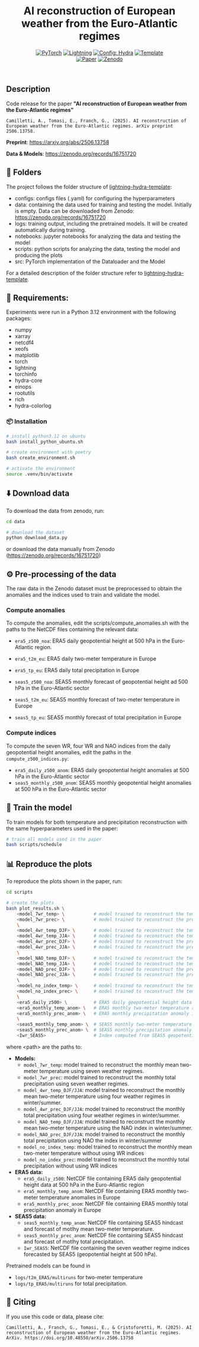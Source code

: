 <div align="center">

# AI reconstruction of European weather from the Euro-Atlantic regimes

<a href="https://pytorch.org/get-started/locally/"><img alt="PyTorch" src="https://img.shields.io/badge/PyTorch-ee4c2c?logo=pytorch&logoColor=white"></a>
<a href="https://pytorchlightning.ai/"><img alt="Lightning" src="https://img.shields.io/badge/-Lightning-792ee5?logo=pytorchlightning&logoColor=white"></a>
<a href="https://hydra.cc/"><img alt="Config: Hydra" src="https://img.shields.io/badge/Config-Hydra-89b8cd"></a>
<a href="https://github.com/ashleve/lightning-hydra-template"><img alt="Template" src="https://img.shields.io/badge/-Lightning--Hydra--Template-017F2F?style=flat&logo=github&labelColor=gray"></a><br>
[![Paper](https://img.shields.io/badge/arXiv-2506.13758-b31b1b.svg?style=flat&logo=arXiv)](https://arxiv.org/abs/2506.13758)
[![Zenodo](https://img.shields.io/badge/Zenodo-16751720-007ec6.svg?logo=zenodo)](https://zenodo.org/records/16751720)


</div>

<br>

## Description

Code release for the paper <b>"AI reconstruction of European weather from the Euro-Atlantic regimes"</b>

```
Camilletti, A., Tomasi, E., Franch, G., (2025). AI reconstruction of European weather from the Euro-Atlantic regimes. arXiv preprint 2506.13758.
```

<b>Preprint</b>: https://arxiv.org/abs/2506.13758

<b>Data & Models</b>: https://zenodo.org/records/16751720


## 📁 Folders
The project follows the folder structure of [lightning-hydra-template](https://github.com/ashleve/lightning-hydra-template):
  - configs: configs files (.yaml) for configuring the hyperparameters
  - data: containing the data used for training and testing the model. Initially is empty. Data can be downloaded from Zenodo: https://zenodo.org/records/16751720 
  - logs: training output, including the pretrained models. It will be created automatically during training.
  - notebooks: jupyter notebooks for analyzing the data and testing the model
  - scripts: python scripts for analyzing the data, testing the model and producing the plots
  - src: PyTorch implementation of the Dataloader and the Model

For a detailed description of the folder structure refer to [lightning-hydra-template](https://github.com/ashleve/lightning-hydra-template).

## 📄 Requirements:
Experiments were run in a Python 3.12 environment with the following packages:

  - numpy
  - xarray
  - netcdf4
  - xeofs
  - matplotlib
  - torch
  - lightning
  - torchinfo
  - hydra-core
  - einops
  - rootutils
  - rich
  - hydra-colorlog


### 📦 Installation

```bash
# install python3.12 on ubuntu
bash install_python_ubuntu.sh

# create environment with poetry
bash create_environment.sh

# activate the environment
source .venv/bin/activate 
```

## ⬇️ Download data
To download the data from zenodo, run:

```bash
cd data

# download the dataset
python download_data.py
```

or download the data manually from Zenodo (https://zenodo.org/records/16751720)


## ⚙️ Pre-processing of the data
The raw data in the Zenodo dataset must be preprocessed to obtain the anomalies and the indices used to train and validate the model.

### Compute anomalies
To compute the anomalies, edit the scripts/compute_anomalies.sh with the paths to the NetCDF files containing the relevant data:

  - `era5_z500_noa`: ERA5 daily geopotential height at 500 hPa in the Euro-Atlantic region.
  - `era5_t2m_eu`: ERA5 daily two-meter temperature in Europe
  - `era5_tp_eu`: ERA5 daily total precipitation in Europe

  - `seas5_z500_noa`: SEAS5 monthly forecast of geopotential height ad 500 hPa in the Euro-Atlantic sector
  - `seas5_t2m_eu`: SEAS5 monthly forecast of two-meter temperature in Europe
  - `seas5_tp_eu`: SEAS5 monthly forecast of total precipitation in Europe

### Compute indices
To compute the seven WR, four WR and NAO indices from the daily geopotential height anomalies, edit the paths in the `compute_z500_indices.py`:

  - `era5_daily_z500_anom`: ERA5 daily geopotential height anomalies at 500 hPa in the Euro-Atlantic sector
  - `seas5_monthly_z500_anom`: SEAS5 monthly geopotential height anomalies at 500 hPa in the Euro-Atlantic sector


## 🤖 Train the model
To train models for both temperature and precipitation reconstruction with the same hyperparameters used in the paper:

```bash
# train all models used in the paper
bash scripts/schedule
```

## 📊 Reproduce the plots
To reproduce the plots shown in the paper, run:

```bash
cd scripts

# create the plots
bash plot_results.sh \ 
    <model_7wr_temp> \           # model trained to reconstruct the temperature from the the 7WR
    <model_7wr_prec> \           # model trained to reconstruct the precipitation from the the 7WR
    \
    <model_4wr_temp_DJF> \       # model trained to reconstruct the temperature from the the 4WR in winter
    <model_4wr_temp_JJA> \       # model trained to reconstruct the temperature from the the 4WR in summer
    <model_4wr_prec_DJF> \       # model trained to reconstruct the precipitation from the the 4WR in winter
    <model_4wr_prec_JJA> \       # model trained to reconstruct the precipitation from the the 4WR in summer
    \
    <model_NAO_temp_DJF> \       # model trained to reconstruct the temperature from the the NAO in winter
    <model_NAO_temp_JJA> \       # model trained to reconstruct the temperature from the the NAO in summer
    <model_NAO_prec_DJF> \       # model trained to reconstruct the precipitation from the the NAO in winter
    <model_NAO_prec_JJA> \       # model trained to reconstruct the precipitation from the the NAO in summer
    \ 
    <model_no_index_temp> \      # model trained to reconstruct the temperature without WR information
    <model_no_index_prec> \      # model trained to reconstruct the temperature without WR information
    \
    <era5_daily_z500> \          # ERA5 daily geopotential height data at 500 hPa in the Euro-Atlantic region
    <era5_monthly_temp_anom> \   # ERA5 monthly two-meter temperature anomalies in Europe
    <era5_monthly_prec_anom> \   # ERA5 monthly precipitation anomaly in Europe
    \
    <seas5_monthly_temp_anom> \  # SEAS5 monthly two-meter temperature anomaly (forecast) in Europe
    <seas5_monthly_prec_anom> \  # SEAS5 monthly precipitation anomaly (forecast) in Europe
    <Iwr_SEAS5>                  # Index computed from SEAS5 geopotential height at 500 hPa in the Euro-Atlantic sector
```

where <texttt>\<path\></texttt> are the paths to:
  - <b> Models: </b>
    - `model_7wr_temp`: model trained to reconstruct the monthly mean two-meter temperature using seven weather regimes.
    - `model_7wr_prec`: model trained to reconstruct the monthly total precipitation using seven weather regimes.
    - `model_4wr_temp_DJF/JJA`: model trained to reconstruct the monthly mean two-meter temperature using four weather regimes in winter/summer.
    - `model_4wr_prec_DJF/JJA`: model trained to reconstruct the monthly total precipitation using four weather regimes in winter/summer.
    - `model_NAO_temp_DJF/JJA`: model trained to reconstruct the monthly mean two-meter temperature using the NAO index in winter/summer.
    - `model_NAO_prec_DJF/JJA`: model trained to reconstruct the monthly total precipitation using NAO the index in winter/summer
    - `model_no_index_temp`: model trained to reconstruct the monthly mean two-meter temperature without using WR indices
    - `model_no_index_prec`: model trained to reconstruct the monthly total precipitation without using WR indices
  - <b>ERA5 data:</b>
    - `era5_daily_z500`: NetCDF file containing ERA5 daily geopotential height data at 500 hPa in the Euro-Atlantic region
    - `era5_monthly_temp_anom`: NetCDF file containing ERA5 monthly two-meter temperature anomalies in Europe
    - `era5_monthly_prec_anom`: NetCDF file containing ERA5 monthly total precipitation anomaly in Europe
  - <b>SEAS5 data:</b>
    - `seas5_monthly_temp_anom`: NetCDF file containing SEAS5 hindcast and forecast of motlhy mean two-meter temperature.
    - `seas5_monthly_prec_anom`: NetCDF file containing SEAS5 hindcast and forecast of motlhy total precipitation.
    - `Iwr_SEAS5`: NetCDF file containing the seven weather regime indices forecasted by SEAS5 (geopotential height at 500 hPa).

Pretrained models can be found in 
  - <code>logs/t2m_ERA5/multiruns</code> for two-meter temperature
  - <code>logs/tp_ERA5/multiruns</code> for total precipitation.

## 📖 Citing

If you use this code or data, please cite: 

```
Camilletti, A., Franch, G., Tomasi, E., & Cristoforetti, M. (2025). AI reconstruction of European weather from the Euro-Atlantic regimes. ArXiv. https://doi.org/10.48550/arXiv.2506.13758
```